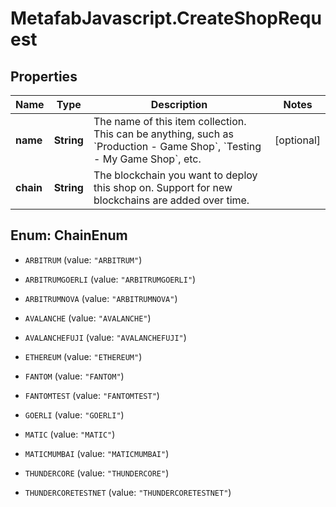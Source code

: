 # MetafabJavascript.CreateShopRequest

## Properties

Name | Type | Description | Notes
------------ | ------------- | ------------- | -------------
**name** | **String** | The name of this item collection. This can be anything, such as &#x60;Production - Game Shop&#x60;, &#x60;Testing - My Game Shop&#x60;, etc. | [optional] 
**chain** | **String** | The blockchain you want to deploy this shop on. Support for new blockchains are added over time. | 



## Enum: ChainEnum


* `ARBITRUM` (value: `"ARBITRUM"`)

* `ARBITRUMGOERLI` (value: `"ARBITRUMGOERLI"`)

* `ARBITRUMNOVA` (value: `"ARBITRUMNOVA"`)

* `AVALANCHE` (value: `"AVALANCHE"`)

* `AVALANCHEFUJI` (value: `"AVALANCHEFUJI"`)

* `ETHEREUM` (value: `"ETHEREUM"`)

* `FANTOM` (value: `"FANTOM"`)

* `FANTOMTEST` (value: `"FANTOMTEST"`)

* `GOERLI` (value: `"GOERLI"`)

* `MATIC` (value: `"MATIC"`)

* `MATICMUMBAI` (value: `"MATICMUMBAI"`)

* `THUNDERCORE` (value: `"THUNDERCORE"`)

* `THUNDERCORETESTNET` (value: `"THUNDERCORETESTNET"`)




